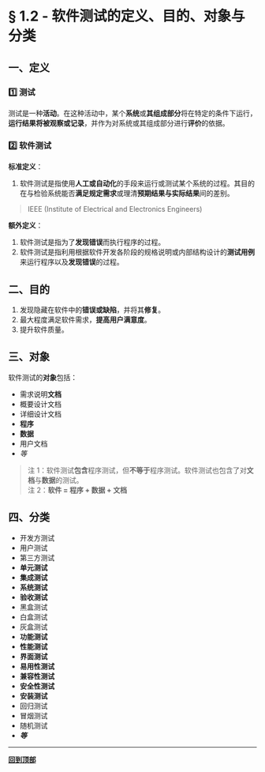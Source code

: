 # § 1.2 - 软件测试的定义、目的、对象与分类

## 一、定义

### :one: 测试

测试是一种**活动**。在这种活动中，某个**系统**或**其组成部分**将在特定的条件下运行，**运行结果将被观察或记录**，并作为对系统或其组成部分进行**评价**的依据。

### :two: 软件测试

**标准定义**：

1. 软件测试是指使用**人工或自动化**的手段来运行或测试某个系统的过程。其目的在与检验系统能否**满足规定需求**或理清**预期结果与实际结果**间的差别。 
> IEEE (Institute of Electrical and Electronics Engineers)

**额外定义**：

1. 软件测试是指为了**发现错误**而执行程序的过程。
2. 软件测试是指利用根据软件开发各阶段的规格说明或内部结构设计的**测试用例**来运行程序以及**发现错误**的过程。

## 二、目的

1. 发现隐藏在软件中的**错误或缺陷**，并将其**修复**。
2. 最大程度满足软件需求，**提高用户满意度**。
3. 提升软件质量。

## 三、对象

软件测试的**对象**包括：

- 需求说明**文档**
- 概要设计文档
- 详细设计文档
- **程序**
- **数据**
- 用户文档
- *等*

> 注 1：软件测试**包含**程序测试，但**不等于**程序测试。软件测试也包含了对**文档**与**数据**的测试。  
> 注 2：**软件 = 程序 + 数据 + 文档**

## 四、分类

- 开发方测试
- 用户测试
- 第三方测试
- **单元测试**
- **集成测试**
- **系统测试**
- **验收测试**
- 黑盒测试
- 白盒测试
- 灰盒测试
- **功能测试**
- **性能测试**
- **界面测试**
- **易用性测试**
- **兼容性测试**
- **安全性测试**
- **安装测试**
- 回归测试
- 冒烟测试
- 随机测试
- ***等***

---
[**回到顶部**](https://github.com/Lingggao/Software-Testing-Basics/blob/master/%E7%AC%AC%E4%B8%80%E7%AB%A0/1_2_%E8%BD%AF%E4%BB%B6%E6%B5%8B%E8%AF%95%E7%9A%84%E5%AE%9A%E4%B9%89%E3%80%81%E7%9B%AE%E7%9A%84%E3%80%81%E5%AF%B9%E8%B1%A1%E4%B8%8E%E5%88%86%E7%B1%BB.md#-12---%E8%BD%AF%E4%BB%B6%E6%B5%8B%E8%AF%95%E7%9A%84%E5%AE%9A%E4%B9%89%E7%9B%AE%E7%9A%84%E5%AF%B9%E8%B1%A1%E4%B8%8E%E5%88%86%E7%B1%BB)
